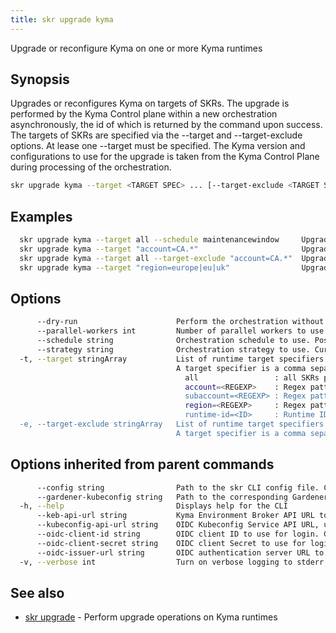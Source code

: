 ```yaml
---
title: skr upgrade kyma
---
```

Upgrade or reconfigure Kyma on one or more Kyma runtimes

## Synopsis

Upgrades or reconfigures Kyma on targets of SKRs.
The upgrade is performed by the Kyma Control plane within a new orchestration asynchronously, the id of which is returned by the command upon success.
The targets of SKRs are specified via the --target and --target-exclude options. At lease one --target must be specified.
The Kyma version and configurations to use for the upgrade is taken from the Kyma Control Plane during processing of the orchestration.

```bash
skr upgrade kyma --target <TARGET SPEC> ... [--target-exclude <TARGET SPEC> ...] [flags]
```

## Examples

```bash
  skr upgrade kyma --target all --schedule maintenancewindow     Upgrade Kyma on all runtimes in their next respective maintenance window hours
  skr upgrade kyma --target "account=CA.*"                       Upgrade Kyma on runtimes of all Global Accounts starting with CA
  skr upgrade kyma --target all --target-exclude "account=CA.*"  Upgrade Kyma on runtimes of all Global Accounts not starting with CA
  skr upgrade kyma --target "region=europe|eu|uk"                Upgrade Kyma on runtimes whose region belongs to Europe
```

## Options

```bash
      --dry-run                      Perform the orchestration without executing the actual upgrage operations for the runtimes. The details can be obtained using the "skr orchestrations" command
      --parallel-workers int         Number of parallel workers to use in parallel orchestration strategy. By default the amount of workers will be auto-selected on control plane server side
      --schedule string              Orchestration schedule to use. Possible values: "immediate", "maintenancewindow". By default the schedule will be auto-selected on control plane server side
      --strategy string              Orchestration strategy to use. Currently the only supported strategy is parallel (default "parallel")
  -t, --target stringArray           List of runtime target specifiers to include (the option can be specified multiple times).
                                     A target specifier is a comma separated list of the following selectors:
                                       all                 : all SKRs provisioned successfully and not deprovisioning
                                       account=<REGEXP>    : Regex pattern to match against the runtime's GlobalAccount field. E.g. CA50125541TID000000000741207136, "CA.*"
                                       subaccount=<REGEXP> : Regex pattern to match against the runtime's SubAccount field. E.g. 0d20e315-d0b4-48a2-9512-49bc8eb03cd1
                                       region=<REGEXP>     : Regex pattern to match against the shoot cluster's Region field (not SCP platform-region). E.g. "europe|eu-"
                                       runtime-id=<ID>     : Runtime ID is used to indicate a specific runtime
  -e, --target-exclude stringArray   List of runtime target specifiers to exclude (the option can be specified multiple times).
                                     A target specifier is a comma separated list of the selectors described under --target option
```

## Options inherited from parent commands

```bash
      --config string                Path to the skr CLI config file. Can also be set via the SKRCONFIG environment variable. Defaults to $HOME/.skr/config.yaml
      --gardener-kubeconfig string   Path to the corresponding Gardener project kubeconfig file which have permissions to list/get shoots. Can also be set via the SKR_GARDENER_KUBECONFIG environment variable
  -h, --help                         Displays help for the CLI
      --keb-api-url string           Kyma Environment Broker API URL to use for all commands. Can also be set via the SKR_KEB_API_URL environment variable
      --kubeconfig-api-url string    OIDC Kubeconfig Service API URL, used by the skr kubeconfig and taskrun commands. Can also be set via the SKR_KUBECONFIG_API_URL environment variable
      --oidc-client-id string        OIDC client ID to use for login. Can also be set via the SKR_OIDC_CLIENT_ID environment variable
      --oidc-client-secret string    OIDC client Secret to use for login. Can also be set via the SKR_OIDC_CLIENT_SECRET environment variable
      --oidc-issuer-url string       OIDC authentication server URL to use for login. Can also be set the SKR_OIDC_ISSUER_URL environment variable
  -v, --verbose int                  Turn on verbose logging to stderr. Valid values: 0 (default) - 3 (maximum verbosity)
```

## See also

* [skr upgrade](skr_upgrade.md)	 - Perform upgrade operations on Kyma runtimes

